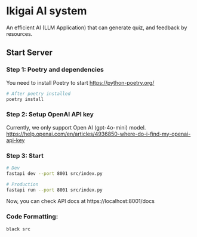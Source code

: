 # Ikigai AI system

An efficient AI (LLM Application) that can generate quiz, and feedback by resources.

## Start Server

### Step 1: Poetry and dependencies

You need to install Poetry to start
https://python-poetry.org/

```bash
# After poetry installed
poetry install
```

### Step 2: Setup OpenAI API key

Currently, we only support Open AI (gpt-4o-mini) model.
https://help.openai.com/en/articles/4936850-where-do-i-find-my-openai-api-key

### Step 3: Start

```bash
# Dev
fastapi dev --port 8001 src/index.py

# Production
fastapi run --port 8001 src/index.py
```

Now, you can check API docs at https://localhost:8001/docs


### Code Formatting:

```bash
black src
```

